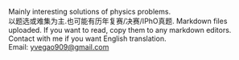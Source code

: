 Mainly interesting solutions of physics problems.  
以题选或难集为主.也可能有历年复赛/决赛/IPhO真题.
Markdown files uploaded. If you want to read, copy them to any markdown editors.   
Contact with me if you want English translation.   
Email: yvegao909@gmail.com
